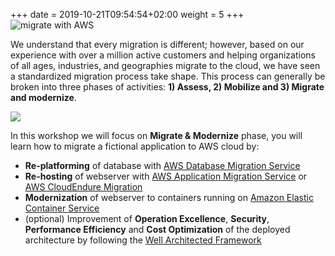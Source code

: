 
+++
date = 2019-10-21T09:54:54+02:00
weight = 5
+++
<img style="position: sticky; top:0px; right: 0px" src="/intro/migrate-with-aws.png" alt="migrate with AWS" />

We understand that every migration is different; however, based on our experience with over a million active customers and helping organizations of all ages, industries, and geographies migrate to the cloud, we have seen a standardized migration process take shape. This process can generally be broken into three phases of activities: **1) Assess, 2) Mobilize and 3) Migrate and modernize**.


<a href="https://aws.amazon.com/cloud-migration/how-to-migrate/" target="_blank"><img src="/intro/migration-process.png"></a>

In this workshop we will focus on **Migrate & Modernize** phase, you will learn how to migrate a fictional application to AWS cloud by:

  - **Re-platforming** of database with <a href="https://aws.amazon.com/dms/" target="_blank" >AWS Database Migration Service</a>
  - **Re-hosting** of webserver with <a href="https://aws.amazon.com/application-migration-service/">AWS Application Migration Service</a> or <a href="https://aws.amazon.com/cloudendure-migration/" target="_blank" >AWS CloudEndure Migration</a>
  - **Modernization** of webserver to containers running on <a href="https://aws.amazon.com/ecs/" target="_blank" >Amazon Elastic Container Service</a>
  - (optional) Improvement of **Operation Excellence**, **Security**, **Performance Efficiency** and **Cost Optimization** of the deployed architecture by following the <a href="https://aws.amazon.com/architecture/well-architected/" target="_blank" >Well Architected Framework</a>
